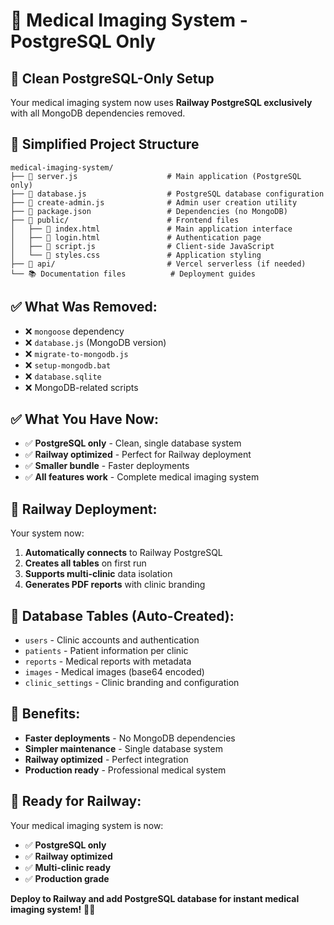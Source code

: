 # 🐘 Medical Imaging System - PostgreSQL Only

## 🎯 **Clean PostgreSQL-Only Setup**

Your medical imaging system now uses **Railway PostgreSQL exclusively** with all MongoDB dependencies removed.

## 📁 **Simplified Project Structure**

```
medical-imaging-system/
├── 📄 server.js                    # Main application (PostgreSQL only)
├── 📄 database.js                  # PostgreSQL database configuration
├── 📄 create-admin.js              # Admin user creation utility
├── 📄 package.json                 # Dependencies (no MongoDB)
├── 📁 public/                      # Frontend files
│   ├── 📄 index.html               # Main application interface
│   ├── 📄 login.html               # Authentication page
│   ├── 📄 script.js                # Client-side JavaScript
│   └── 📄 styles.css               # Application styling
├── 📁 api/                         # Vercel serverless (if needed)
└── 📚 Documentation files          # Deployment guides
```

## ✅ **What Was Removed:**

- ❌ `mongoose` dependency
- ❌ `database.js` (MongoDB version)
- ❌ `migrate-to-mongodb.js`
- ❌ `setup-mongodb.bat`
- ❌ `database.sqlite`
- ❌ MongoDB-related scripts

## ✅ **What You Have Now:**

- ✅ **PostgreSQL only** - Clean, single database system
- ✅ **Railway optimized** - Perfect for Railway deployment
- ✅ **Smaller bundle** - Faster deployments
- ✅ **All features work** - Complete medical imaging system

## 🚂 **Railway Deployment:**

Your system now:
1. **Automatically connects** to Railway PostgreSQL
2. **Creates all tables** on first run
3. **Supports multi-clinic** data isolation
4. **Generates PDF reports** with clinic branding

## 🏥 **Database Tables (Auto-Created):**

- `users` - Clinic accounts and authentication
- `patients` - Patient information per clinic
- `reports` - Medical reports with metadata
- `images` - Medical images (base64 encoded)
- `clinic_settings` - Clinic branding and configuration

## 🎉 **Benefits:**

- **Faster deployments** - No MongoDB dependencies
- **Simpler maintenance** - Single database system
- **Railway optimized** - Perfect integration
- **Production ready** - Professional medical system

## 🚀 **Ready for Railway:**

Your medical imaging system is now:
- ✅ **PostgreSQL only**
- ✅ **Railway optimized**
- ✅ **Multi-clinic ready**
- ✅ **Production grade**

**Deploy to Railway and add PostgreSQL database for instant medical imaging system!** 🏥✨